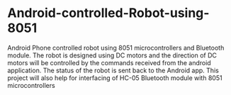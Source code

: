 # Android-controlled-Robot-using-8051
Android Phone controlled robot using 8051 microcontrollers and Bluetooth module. The robot is designed using DC motors and the direction of DC motors will be controlled by the commands received from the android application. The status of the robot is sent back to the Android app. This project will also help for interfacing of HC-05 Bluetooth module with 8051 microcontrollers

